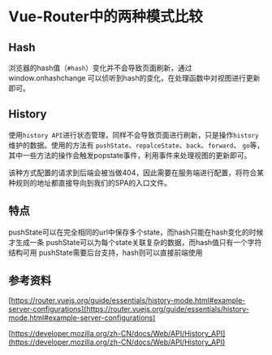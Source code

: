 # Vue-Router中的两种模式比较


## Hash


浏览器的hash值（`#hash`）变化并不会导致页面刷新，通过 window.onhashchange 可以侦听到hash的变化，在处理函数中对视图进行更新即可。

## History

使用`history API`进行状态管理，同样不会导致页面进行刷新，只是操作`history`维护的数据。使用的方法有 `pushState`、`repalceState`、`back`、`forward`、 `go`等，其中一些方法的操作会触发popstate事件，利用事件来处理视图的更新即可。

该种方式配置的请求到后端会被当做404，因此需要在服务端进行配置，将符合某种规则的地址都直接导向到我们的SPA的入口文件。

## 特点

pushState可以在完全相同的url中保存多个state，而hash只能在hash变化的时候才生成一条
pushState可以为每个state关联复杂的数据，而hash值只有一个字符结构可用
pushState需要后台支持，hash则可以直接前端使用


## 参考资料

[https://router.vuejs.org/guide/essentials/history-mode.html#example-server-configurations](https://router.vuejs.org/guide/essentials/history-mode.html#example-server-configurations)

[https://developer.mozilla.org/zh-CN/docs/Web/API/History_API](https://developer.mozilla.org/zh-CN/docs/Web/API/History_API)